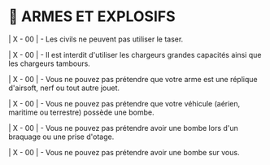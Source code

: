 # 🔫 ARMES ET EXPLOSIFS

\| X - 00 | - Les civils ne peuvent pas utiliser le taser.

\| X - 00 | - Il est interdit d'utiliser les chargeurs grandes capacités ainsi que les chargeurs tambours.

\| X - 00 | - Vous ne pouvez pas prétendre que votre arme est une réplique d'airsoft, nerf ou tout autre jouet.

\| X - 00 | - Vous ne pouvez pas prétendre que votre véhicule (aérien, maritime ou terrestre) possède une bombe.

\| X - 00 | - Vous ne pouvez pas prétendre avoir une bombe lors d'un braquage ou une prise d'otage.

\| X - 00 | - Vous ne pouvez pas prétendre avoir une bombe sur vous.
